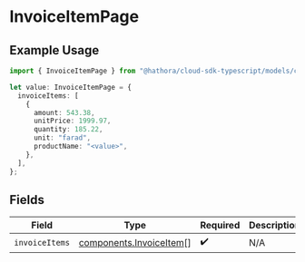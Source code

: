 # InvoiceItemPage

## Example Usage

```typescript
import { InvoiceItemPage } from "@hathora/cloud-sdk-typescript/models/components";

let value: InvoiceItemPage = {
  invoiceItems: [
    {
      amount: 543.38,
      unitPrice: 1999.97,
      quantity: 185.22,
      unit: "farad",
      productName: "<value>",
    },
  ],
};
```

## Fields

| Field                                                              | Type                                                               | Required                                                           | Description                                                        |
| ------------------------------------------------------------------ | ------------------------------------------------------------------ | ------------------------------------------------------------------ | ------------------------------------------------------------------ |
| `invoiceItems`                                                     | [components.InvoiceItem](../../models/components/invoiceitem.md)[] | :heavy_check_mark:                                                 | N/A                                                                |